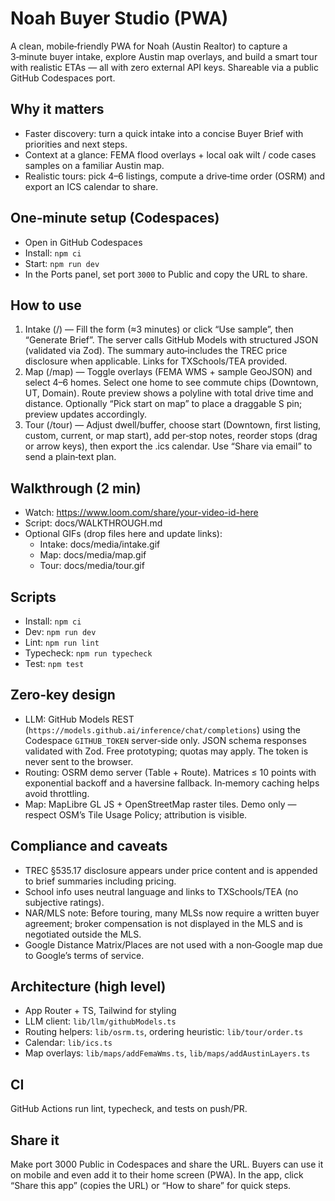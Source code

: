 # Noah Buyer Studio (PWA)

A clean, mobile‑friendly PWA for Noah (Austin Realtor) to capture a 3‑minute buyer intake, explore Austin map overlays, and build a smart tour with realistic ETAs — all with zero external API keys. Shareable via a public GitHub Codespaces port.

## Why it matters
- Faster discovery: turn a quick intake into a concise Buyer Brief with priorities and next steps.
- Context at a glance: FEMA flood overlays + local oak wilt / code cases samples on a familiar Austin map.
- Realistic tours: pick 4–6 listings, compute a drive‑time order (OSRM) and export an ICS calendar to share.

## One‑minute setup (Codespaces)
- Open in GitHub Codespaces
- Install: `npm ci`
- Start: `npm run dev`
- In the Ports panel, set port `3000` to Public and copy the URL to share.

## How to use
1) Intake (/) — Fill the form (≈3 minutes) or click “Use sample”, then “Generate Brief”. The server calls GitHub Models with structured JSON (validated via Zod). The summary auto‑includes the TREC price disclosure when applicable. Links for TXSchools/TEA provided.
2) Map (/map) — Toggle overlays (FEMA WMS + sample GeoJSON) and select 4–6 homes. Select one home to see commute chips (Downtown, UT, Domain). Route preview shows a polyline with total drive time and distance. Optionally “Pick start on map” to place a draggable S pin; preview updates accordingly.
3) Tour (/tour) — Adjust dwell/buffer, choose start (Downtown, first listing, custom, current, or map start), add per‑stop notes, reorder stops (drag or arrow keys), then export the .ics calendar. Use “Share via email” to send a plain‑text plan.

## Walkthrough (2 min)
- Watch: https://www.loom.com/share/your-video-id-here
- Script: docs/WALKTHROUGH.md
- Optional GIFs (drop files here and update links):
  - Intake: docs/media/intake.gif
  - Map: docs/media/map.gif
  - Tour: docs/media/tour.gif

## Scripts
- Install: `npm ci`
- Dev: `npm run dev`
- Lint: `npm run lint`
- Typecheck: `npm run typecheck`
- Test: `npm test`

## Zero‑key design
- LLM: GitHub Models REST (`https://models.github.ai/inference/chat/completions`) using the Codespace `GITHUB_TOKEN` server‑side only. JSON schema responses validated with Zod. Free prototyping; quotas may apply. The token is never sent to the browser.
- Routing: OSRM demo server (Table + Route). Matrices ≤ 10 points with exponential backoff and a haversine fallback. In‑memory caching helps avoid throttling.
- Map: MapLibre GL JS + OpenStreetMap raster tiles. Demo only — respect OSM’s Tile Usage Policy; attribution is visible.

## Compliance and caveats
- TREC §535.17 disclosure appears under price content and is appended to brief summaries including pricing.
- School info uses neutral language and links to TXSchools/TEA (no subjective ratings).
- NAR/MLS note: Before touring, many MLSs now require a written buyer agreement; broker compensation is not displayed in the MLS and is negotiated outside the MLS.
- Google Distance Matrix/Places are not used with a non‑Google map due to Google’s terms of service.

## Architecture (high level)
- App Router + TS, Tailwind for styling
- LLM client: `lib/llm/githubModels.ts`
- Routing helpers: `lib/osrm.ts`, ordering heuristic: `lib/tour/order.ts`
- Calendar: `lib/ics.ts`
- Map overlays: `lib/maps/addFemaWms.ts`, `lib/maps/addAustinLayers.ts`

## CI
GitHub Actions run lint, typecheck, and tests on push/PR.

## Share it
Make port 3000 Public in Codespaces and share the URL. Buyers can use it on mobile and even add it to their home screen (PWA). In the app, click “Share this app” (copies the URL) or “How to share” for quick steps.
